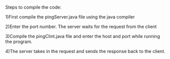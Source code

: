 Steps to compile the code:

1)First compile the pingServer.java file using the java compiler

2)Enter the port number. The server waits for the request from the client

3)Compile the pingClint.java file and enter the host and port while running the program.

4)The server takes in the request and sends the response back to the client.

